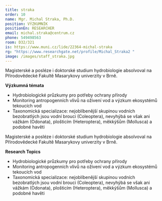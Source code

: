 ```yaml
---
title: straka
order: 10
name: Mgr. Michal Straka, Ph.D.
position: VÝZKUMNÍK
positionEn: RESEARCHER
email: michal.straka@centrum.cz
phone: 549498563
room: D32/321
is: https://www.muni.cz/lide/22364-michal-straka
rg: "https://www.researchgate.net/profile/Michal_Straka2 "
image: /images/staff_straka.jpg
---
```

<div class="cz">

Magisterské a posléze i doktorské studium hydrobiologie absolvoval na Přírodovědecké Fakultě
 Masarykovy univerzity v Brně.

**Výzkumná témata**

* Hydrobiologické průzkumy pro potřeby ochrany přírody
* Monitoring antropogenních vlivů na oživení vod a výzkum ekosystémů tekoucích vod
* Taxonomická specializace: nejoblíbenější skupinou vodních bezobratlých jsou vodní brouci
      (Coleoptera), nevyhýbá se však ani vážkám (Odonata), plošticím (Heteroptera), měkkýšům
      (Mollusca) a podobné havěti

</div>

<div class="en">

Magisterské a posléze i doktorské studium hydrobiologie absolvoval na Přírodovědecké Fakultě
 Masarykovy univerzity v Brně.

**Research Topics**

* Hydrobiologické průzkumy pro potřeby ochrany přírody
* Monitoring antropogenních vlivů na oživení vod a výzkum ekosystémů tekoucích vod
* Taxonomická specializace: nejoblíbenější skupinou vodních bezobratlých jsou vodní brouci
      (Coleoptera), nevyhýbá se však ani vážkám (Odonata), plošticím (Heteroptera), měkkýšům
      (Mollusca) a podobné havěti

</div>